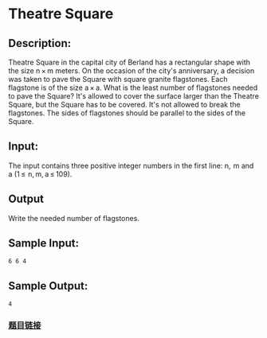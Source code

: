 # Theatre Square
## Description:
Theatre Square in the capital city of Berland has a rectangular shape with the size n × m meters. On the occasion of the city's anniversary, a decision was taken to pave the Square with square granite flagstones. Each flagstone is of the size a × a.
What is the least number of flagstones needed to pave the Square? It's allowed to cover the surface larger than the Theatre Square, but the Square has to be covered. It's not allowed to break the flagstones. The sides of flagstones should be parallel to the sides of the Square.

## Input:
The input contains three positive integer numbers in the first line: n,  m and a (1 ≤  n, m, a ≤ 109).

## Output
Write the needed number of flagstones.

## Sample Input:
```
6 6 4
```
## Sample Output:
```
4
```
### [题目链接](http://codeforces.com/contest/1/problem/A)

